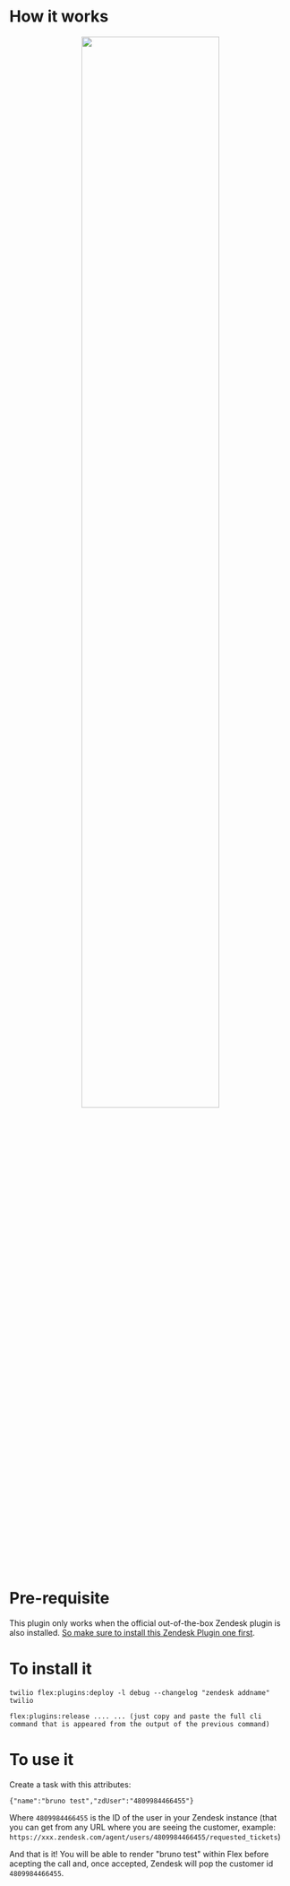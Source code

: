 # How it works

<p align="center" width="100%" target="_blank">
    <a href="https://www.loom.com/share/10b34cdcabcd4bf3ac56dac0c73d914e">
      <img width="70%" src="https://cdn.loom.com/sessions/thumbnails/10b34cdcabcd4bf3ac56dac0c73d914e-with-play.gif">
    </a
</p>

# Pre-requisite

This plugin only works when the official out-of-the-box Zendesk plugin is also installed. [So make sure to install this Zendesk Plugin one first](https://www.twilio.com/docs/flex/admin-guide/integrations/zendesk).

# To install it

```
twilio flex:plugins:deploy -l debug --changelog "zendesk addname"
twilio

flex:plugins:release .... ... (just copy and paste the full cli command that is appeared from the output of the previous command)
```

# To use it

Create a task with this attributes:

```
{"name":"bruno test","zdUser":"4809984466455"}
```

Where `4809984466455` is the ID of the user in your Zendesk instance (that you can get from any URL where you are seeing the customer, example: `https://xxx.zendesk.com/agent/users/4809984466455/requested_tickets`)

And that is it! You will be able to render "bruno test" within Flex before acepting the call and, once accepted, Zendesk will pop the customer id `4809984466455`.
